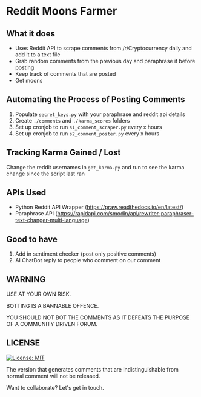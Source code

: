 # Reddit Moons Farmer
 
## What it does
- Uses Reddit API to scrape comments from /r/Cryptocurrency daily and add it to a text file
- Grab random comments from the previous day and paraphrase it before posting
- Keep track of comments that are posted
- Get moons
 
## Automating the Process of Posting Comments
1. Populate ```secret_keys.py``` with your paraphrase and reddit api details
2. Create ```./comments``` and ```./karma_scores``` folders
3. Set up cronjob to run ```s1_comment_scraper.py``` every x hours
4. Set up cronjob to run ```s2_comment_poster.py``` every x hours
 
## Tracking Karma Gained / Lost
Change the reddit usernames in ```get_karma.py``` and run to see the karma change since the script last ran
 
## APIs Used
- Python Reddit API Wrapper (https://praw.readthedocs.io/en/latest/)
- Paraphrase API (https://rapidapi.com/smodin/api/rewriter-paraphraser-text-changer-multi-language)

## Good to have
1. Add in sentiment checker (post only positive comments)
3. AI ChatBot reply to people who comment on our comment

## WARNING
USE AT YOUR OWN RISK. 

BOTTING IS A BANNABLE OFFENCE.

YOU SHOULD NOT BOT THE COMMENTS AS IT DEFEATS THE PURPOSE OF A COMMUNITY DRIVEN FORUM.

## LICENSE

[![License: MIT](https://img.shields.io/badge/License-MIT-yellow.svg)](https://opensource.org/licenses/MIT)

The version that generates comments that are indistinguishable from normal comment will not be released.

Want to collaborate? Let's get in touch.
